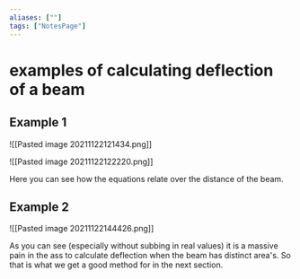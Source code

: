 ```yaml
---
aliases: [""]
tags: ["NotesPage"]
---
```


# examples of calculating deflection of a beam
## Example 1
![[Pasted image 20211122121434.png]]

![[Pasted image 20211122122220.png]]

Here you can see how the equations relate over the distance of the beam.


## Example 2
![[Pasted image 20211122144426.png]]

As you can see (especially without subbing in real values) it is a massive pain in the ass to calculate deflection when the beam has distinct area's. So that is what we get a good method for in the next section.